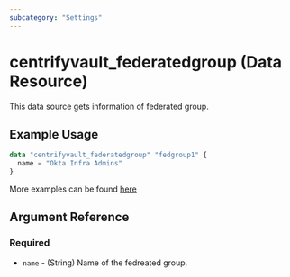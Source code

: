 ```yaml
---
subcategory: "Settings"
---
```


# centrifyvault_federatedgroup (Data Resource)

This data source gets information of federated group.

## Example Usage

```terraform
data "centrifyvault_federatedgroup" "fedgroup1" {
  name = "Okta Infra Admins"
}
```

More examples can be found [here](https://github.com/marcozj/terraform-provider-centrifyvault/tree/main/examples/centrify_role/role_member_with_federatedgroup.tf)

## Argument Reference

### Required

- `name` - (String) Name of the fedreated group.
